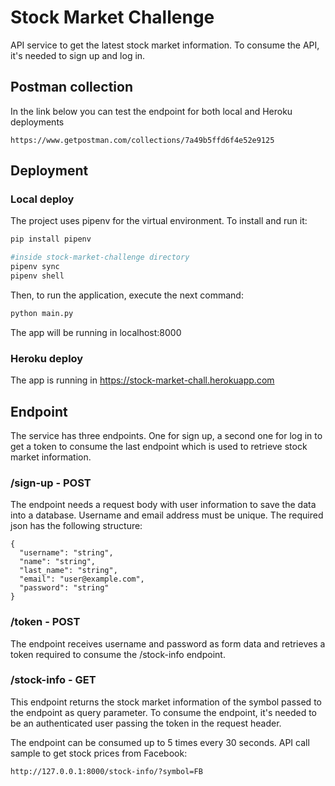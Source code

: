 # Stock Market Challenge

API service to get the latest stock market information. To consume the API, it's needed to sign up and log in.

## Postman collection

In the link below you can test the endpoint for both local and Heroku deployments

`https://www.getpostman.com/collections/7a49b5ffd6f4e52e9125`

## Deployment
### Local deploy

The project uses pipenv for the virtual environment. To install and run it:

```bash
pip install pipenv

#inside stock-market-challenge directory
pipenv sync
pipenv shell
```

Then, to run the application, execute the next command:

```bash
python main.py
```

The app will be running in localhost:8000

### Heroku deploy

The app is running in https://stock-market-chall.herokuapp.com


## Endpoint

The service has three endpoints. One for sign up, a second one for log in to get a token to consume the last endpoint which is used to retrieve stock market information.

### /sign-up - POST

The endpoint needs a request body with user information to save the data into a database. Username and email address must be unique. The required json has the following structure:

```
{
  "username": "string",
  "name": "string",
  "last_name": "string",
  "email": "user@example.com",
  "password": "string"
}
```

### /token - POST

The endpoint receives username and password as form data and retrieves a token required to consume the /stock-info endpoint.

### /stock-info - GET

This endpoint returns the stock market information of the symbol passed to the endpoint as query parameter. To consume the endpoint, it's needed to be an authenticated user passing the token in the request header.

The endpoint can be consumed up to 5 times every 30 seconds. API call sample to get stock prices from Facebook:

`http://127.0.0.1:8000/stock-info/?symbol=FB`
